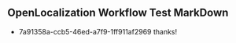## OpenLocalization Workflow Test MarkDown
* 7a91358a-ccb5-46ed-a7f9-1ff911af2969 thanks!

<!--HONumber=Aug16_HO4-->


